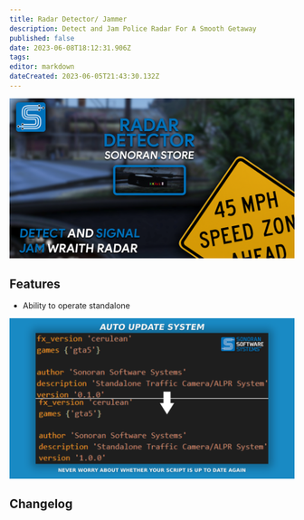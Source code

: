 ```yaml
---
title: Radar Detector/ Jammer
description: Detect and Jam Police Radar For A Smooth Getaway
published: false
date: 2023-06-08T18:12:31.906Z
tags: 
editor: markdown
dateCreated: 2023-06-05T21:43:30.132Z
---
```


![main_promov2.png](/radar-detector/main_promov2.png)
## Features
- Ability to operate standalone

![auto-update-feature.png](/radar-detector/auto-update-feature.png)
## Changelog
